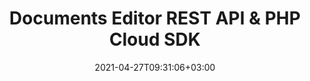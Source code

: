 ---
############################# Static ############################
layout: "product"
date: 2021-04-27T09:31:06+03:00
draft: false

product: "Editor"
product_tag: "editor"
platform: "PHP"
platform_tag: "php"

############################# Head ############################
head_title: "PHP Document Editor Cloud SDK – Edit Word Excel HTML & Presentations"
head_description: "PHP Cloud SDK to communicate with GroupDocs REST APIs for editing business documents formats.  Edit Microsoft Word, Excel, PPTX, HTML & XML files."

############################# Header ############################
title: "Documents Editor REST API & PHP Cloud SDK"
description: "Cloud REST API to quickly edit all popular document formats in any type of PHP application without installing any external software."
button:
    enable: true

############################# SubMenu ############################
submenu:
    enable: true
    
    left:
        img_alt: "GroupDocs.Editor Cloud SDK for PHP"
        image: "/sdk/272x272/groupdocs_editor-for-php.webp"
        product: "GroupDocs.Editor"
        platform: "PHP"

    middle:
        button:
            # button loop
            - link: "#overview"
              text: "Overview"

            # button loop
            - link: "#features"
              text: "Features"

            # button loop
            - link: "#support-resources"
              text: "Resources"

            # button loop
            - link: "https://purchase.groupdocs.cloud/pricing"
              text: "Pricing"

    right:
        link_download: "https://github.com/groupdocs-editor-cloud/groupdocs-editor-cloud-php"
        link_learn: "https://docs.groupdocs.cloud/editor/"
        link_buy: "https://purchase.groupdocs.cloud/buy"

############################# Overview ############################
overview:
    enable: true
    content: |
      GroupDocs.Editor Cloud SDK for PHP supports editing and manipulating a bunch of popular document file formats within PHP applications. Simply integrate GroupDocs.Editor Cloud SDK for PHP with GroupDocs.Editor Cloud REST API, upload supported document in any third-party WYSIWYG HTML editor, manipulate the document and save it back to the original document format without disturbing the appearance after editing. The PHP editor library supports a variety of document formats including Microsoft Word (DOC, DOCX, WordML), Excel (XLS, XLSX, SpreadsheetML), Presentations (PPT, PPTX), HTML, XML, TXT and OpenDocument.

      GroupDocs.Editor Cloud SDK for PHP is built as a layer on top of GroupDocs.Editor Cloud REST API that saves valuable development time by managing low-level requests and handling responses. The developers can focus on writing up the specific code only as needed in the project.
    tabs:
      enable: true     
      
      ## TAB ONE ##
      tab_one:
        description: |
          An overview of the main features supported by GroupDocs.Editor.

        left:
          enable: true
          icon: "fas fa-align-left"
          title: "Editing Option"
          content: |
            * Edit in flow or parged mode
            * Multi-language document
            * Manage font extraction
            * Support tabbed spreadsheets
            * Memory usage optimization
        
        right:
          enable: true
          icon: "fas fa-sitemap"
          title: "Information Extraction"
          content: |
            * Document Type
            * Document Size
            * Page Count
            
        
      
      ## TAB TWO ##
      tab_two:
        description: |
          GroupDocs.Editor Cloud supports a number of document formats.

        left:
          enable: true
          table:
            # table loop
            - title: "Microsoft Office"
              content: |
                * **Microsoft Word**: DOC, DOCX, DOCM, DOT, DOTX, DOTM, FlatOPC, ODT, OTT, RTF, WordML
                * **Microsoft Excel**: XLS, XLSX, XLT, XLSM, XLSB, XLTX, XLTM, XLAM, SXC, SpreadsheetML, ODS, FODS, DIF, DSV, CSV, TSV
                * **Microsoft PowerPoint**: PPT, PPTX, PPS, PPSX, PPSM, PPTM, POT, POTX, POTM, ODP, OTP

        right:
          enable: true
          table:
            # table loop
            - title: "Other Formats"
              content: |
                * **Plain Text**: TXT
                * **Markup**: HTML, XML

      ## TAB THREE ##
      tab_three:
        description: |
          If you do not want to use any of our SDKs or the required SDK is not available at the moment, you can still easily get started with GroupDocs.Editor REST API while using your favorite language & platform.
        
        left:
          enable: true
          table:
            # table loop
            - icon: "fab fa-windows"
              title: "Operating Systems"
              content: |
                * Microsoft Windows Desktop
                * Microsoft Windows Server
                * Linux
                * MacOS

            # table loop
            - icon: "fas fa-code"
              title: "Supported Frameworks"
              content: |
                * Java 7 (1.7) and above

        right:
          enable: true
          table:
            # table loop
            - icon: "fas fa-cogs"
              title: "Development Environments"
              content: |
                * NetBeans
                * IntelliJ IDEA
                * Eclipse
            # table loop
            - icon: "fas fa-tools"
              title: "Build Automation Tool"
              content: |
                * Maven

############################# Features ############################
features:
    enable: true
    title: "Advanced Document Editor REST API Features"

    feature:
      # feature loop
      - icon: "fab fa-html5"
        content: "Integrates easily within any WYSIWYG editor"

      # feature loop
      - icon: "fas fa-file-word"
        content: "Edit Word documents as a whole or define pages range"

      # feature loop
      - icon: "fas fa-file-image"
        content: "Multi-tabbed spreadsheet editing is supported"
      
      # feature loop
      - icon: "fas fa-file-alt"
        content: "Optimized memory usage for large CSV or TSV files"

      # feature loop
      - icon: "fas fa-file-pdf"
        content: "Extract document information (type, size, page count etc)"

      # feature loop
      - icon: "fas fa-folder"
        content: "Cloud REST API to be used with any language or platform"

      



      

    more_feature:
      # more_feature_loop
      - title: "Working with WordProcessing Documents - PHP"
        content: |
          
          ```php
          //Get your App SID, App Key and Storage Name at https://dashboard.groupdocs.cloud (free registration is required).
          $AppSid = ""; // Get AppKey and AppSID from https://dashboard.groupdocs.cloud
          $AppKey = ""; // Get AppKey and AppSID from https://dashboard.groupdocs.cloud
            
          $configuration = new GroupDocs\Editor\Configuration();
          $configuration->setAppSid($AppSid);
          $configuration->setAppKey($AppKey);
          
          $editApi = new GroupDocs\Editor\EditApi($configuration);
          $fileApi = new GroupDocs\Editor\FileApi($configuration);
          
          // The document already uploaded into the storage
          // Load it into editable state
          $fileInfo = new Model\FileInfo();
          $fileInfo->setFilePath("Spreadsheet/four-sheets.xlsx");        
          $loadOptions = new Model\SpreadsheetLoadOptions();
          $loadOptions->setFileInfo($fileInfo);
          $loadOptions->setOutputPath("output");
          $loadOptions->setWorksheetIndex(0);
          $loadResult = $editApi->load(new Requests\loadRequest($loadOptions));
          
          // Download html document
          $htmlFile = $fileApi->downloadFile(new Requests\downloadFileRequest($loadResult->getHtmlPath()));
          $html = file_get_contents($htmlFile->getRealPath());
          
          // Edit something...
          $html = str_replace("This is sample sheet", "This is sample sheep", $html);
          
          // Upload html back to storage
          file_put_contents($htmlFile->getRealPath(), $html);
          $uploadRequest = new Requests\uploadFileRequest($loadResult->getHtmlPath(), $htmlFile->getRealPath());
          $fileApi->uploadFile($uploadRequest);
          
          // Save html back to xlsx
          $saveOptions = new Model\SpreadsheetSaveOptions();
          $saveOptions->setFileInfo($fileInfo);
          $saveOptions->setOutputPath("output/edited.xlsx");
          $saveOptions->setHtmlPath($loadResult->getHtmlPath());
          $saveOptions->setResourcesPath($loadResult->getResourcesPath());
          $saveResult = $editApi->save(new Requests\saveRequest($saveOptions));
          
          // Done.
          echo "Document edited: " . $saveResult->getPath();
          ```
      

############################# Support ############################
support:
    enable: true

############################# Solutions ############################
solutions:
    enable: true
    title: "GroupDocs.Editor offers document viewing APIs for other popular development environments"

    solution:
        # solution loop
        - img_alt: "GroupDocs.Editor for cURL"
          image: "/sdk/272x272/groupdocs_editor-for-curl.webp"
          product: "GroupDocs.Editor"
          platform: "cURL"
          link: "/editor/curl/"
          # solution loop
        - img_alt: "GroupDocs.Editor for .NET"
          image: "/sdk/272x272/groupdocs_editor-for-net.webp"
          product: "GroupDocs.Editor"
          platform: ".NET"
          link: "/editor/net/"
          # solution loop
        - img_alt: "GroupDocs.Editor for Java"
          image: "/sdk/272x272/groupdocs_editor-for-java.webp"
          product: "GroupDocs.Editor"
          platform: "Java"
          link: "/editor/java/"
          # solution loop
        - img_alt: "GroupDocs.Editor for PHP"
          image: "/sdk/272x272/groupdocs_editor-for-php.webp"
          product: "GroupDocs.Editor"
          platform: "PHP"
          link: "/editor/php/"
          # solution loop
        - img_alt: "GroupDocs.Editor for Python"
          image: "/sdk/272x272/groupdocs_editor-for-python.webp"
          product: "GroupDocs.Editor"
          platform: "Python"
          link: "/editor/python/"
          # solution loop
        - img_alt: "GroupDocs.Editor for Ruby"
          image: "/sdk/272x272/groupdocs_editor-for-ruby.webp"
          product: "GroupDocs.Editor"
          platform: "Ruby"
          link: "/editor/ruby/"
          # solution loop
        - img_alt: "GroupDocs.Editor for Node.js"
          image: "/sdk/272x272/groupdocs_editor-for-node.webp"
          product: "GroupDocs.Editor"
          platform: "Node.js"
          link: "/editor/nodejs/"
          # solution loop
        - img_alt: "GroupDocs.Editor for Android"
          image: "/sdk/272x272/groupdocs_editor-for-android.webp"
          product: "GroupDocs.Editor"
          platform: "Android"
          link: "/editor/android/"

############################# Back to top ###############################
back_to_top:
  enable: true
---